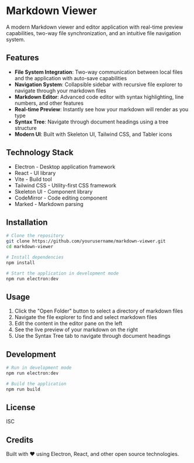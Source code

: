 # Markdown Viewer

A modern Markdown viewer and editor application with real-time preview capabilities, two-way file synchronization, and an intuitive file navigation system.

## Features

- **File System Integration**: Two-way communication between local files and the application with auto-save capabilities
- **Navigation System**: Collapsible sidebar with recursive file explorer to navigate through your markdown files
- **Markdown Editor**: Advanced code editor with syntax highlighting, line numbers, and other features
- **Real-time Preview**: Instantly see how your markdown will render as you type
- **Syntax Tree**: Navigate through document headings using a tree structure
- **Modern UI**: Built with Skeleton UI, Tailwind CSS, and Tabler icons

## Technology Stack

- Electron - Desktop application framework
- React - UI library
- Vite - Build tool
- Tailwind CSS - Utility-first CSS framework
- Skeleton UI - Component library
- CodeMirror - Code editing component
- Marked - Markdown parsing

## Installation

```bash
# Clone the repository
git clone https://github.com/yourusername/markdown-viewer.git
cd markdown-viewer

# Install dependencies
npm install

# Start the application in development mode
npm run electron:dev
```

## Usage

1. Click the "Open Folder" button to select a directory of markdown files
2. Navigate the file explorer to find and select markdown files
3. Edit the content in the editor pane on the left
4. See the live preview of your markdown on the right
5. Use the Syntax Tree tab to navigate through document headings

## Development

```bash
# Run in development mode
npm run electron:dev

# Build the application
npm run build
```

## License

ISC

## Credits

Built with ❤️ using Electron, React, and other open source technologies. 